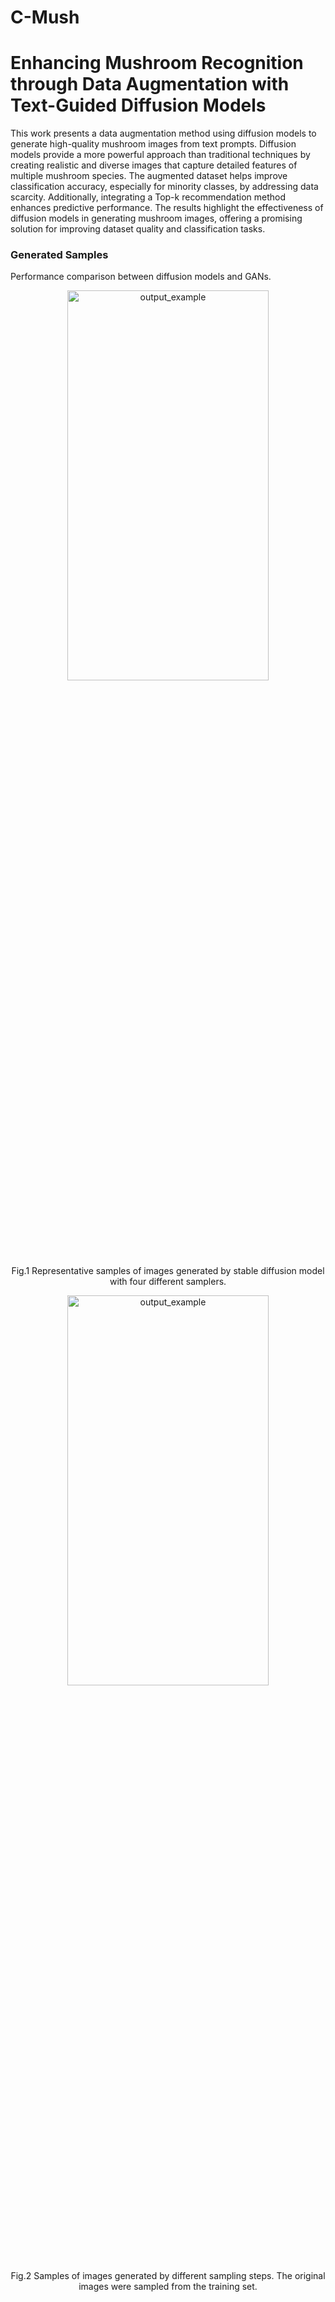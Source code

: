 # C-Mush
# Enhancing Mushroom Recognition through Data Augmentation with Text-Guided Diffusion Models

This work presents a data augmentation method using diffusion models to generate high-quality mushroom images from text prompts. Diffusion models provide a more powerful approach than traditional techniques by creating realistic and diverse images that capture detailed features of multiple mushroom species. The augmented dataset helps improve classification accuracy, especially for minority classes, by addressing data scarcity. Additionally, integrating a Top-k recommendation method enhances predictive performance. The results highlight the effectiveness of diffusion models in generating mushroom images, offering a promising solution for improving dataset quality and classification tasks.

### Generated Samples
Performance comparison between diffusion models and GANs.
<p align="center">
     <img src="fig/fig1.png" alt="output_example" width="80%" height="40%">
     <br> Fig.1 Representative samples of images generated by stable diffusion model with four different samplers.
</p>

<p align="center">
     <img src="fig/fig2.png" alt="output_example" width="80%" height="40%">
     <br> Fig.2 Samples of images generated by different sampling steps. The original images were sampled from the training set.
</p>

